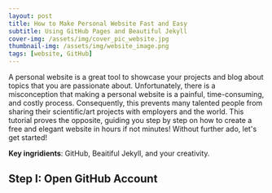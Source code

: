 ```yaml
---
layout: post
title: How to Make Personal Website Fast and Easy 
subtitle: Using GitHub Pages and Beautiful Jekyll 
cover-img: /assets/img/cover_pic_website.jpg
thumbnail-img: /assets/img/website_image.png
tags: [website, GitHub]
---
```


A personal website is a great tool to showcase your projects and blog about topics that you are passionate about. Unfortunately, there is a misconception that making a personal website is a painful, time-consuming, and costly process. Consequently, this prevents many talented people from sharing their scientific/art projects with employers and the world. This tutorial proves the opposite, guiding you step by step on how to create a free and elegant website in hours if not minutes!  Without further ado, let's get started! 

**Key ingridients**: GitHub, Beaitiful Jekyll, and your creativity. 

## Step I: Open GitHub Account 
